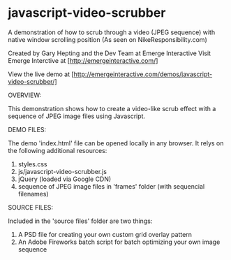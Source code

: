 javascript-video-scrubber
=========================

A demonstration of how to scrub through a video (JPEG sequence) with native window scrolling position (As seen on NikeResponsibility.com)


Created by Gary Hepting and the Dev Team at Emerge Interactive
Visit Emerge Interctive at [http://emergeinteractive.com/]

View the live demo at [http://emergeinteractive.com/demos/javascript-video-scrubber/]


OVERVIEW:

This demonstration shows how to create a video-like scrub effect with a sequence of JPEG image files using Javascript.


DEMO FILES:

The demo 'index.html' file can be opened locally in any browser. It relys on the following additional resources:

1) styles.css
2) js/javascript-video-scrubber.js
3) jQuery (loaded via Google CDN)
4) sequence of JPEG image files in 'frames' folder (with sequencial filenames)


SOURCE FILES:

Included in the 'source files' folder are two things:

1) A PSD file for creating your own custom grid overlay pattern
2) An Adobe Fireworks batch script for batch optimizing your own image sequence 